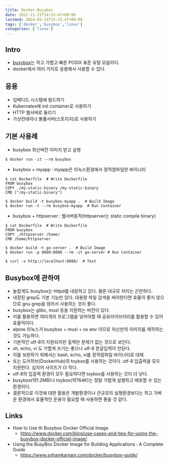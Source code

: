 ```yaml
---
title: Docker-Busybox
date: 2022-11-21T14:53:47+09:00
lastmod: 2024-02-15T15:15:47+09:00
tags: ['docker','busybox','linux']
categories: ['linux']
---
```


## Intro
* [busybox](busybox)는 작고 가볍고 빠른 POSIX 표준 유틸 모음이다.
* docker에서 여러 가지로 응용해서 사용할 수 있다.

## 응용
* 임베디드 시스템에 빌드하기
* Kubernates에 init container로 사용하기
* HTTP 웹서버로 돌리기
* 가상컨테이너 볼륨서버(스토리지)로 사용하기

## 기본 사용례
* busybox 최신버전 이미지 받고 실행
```console
$ docker run -it --rm busybox
```

* busybox + myapp : myapp은 리눅스환경에서 정적컴파일한 바이너리
```console
$ cat Dockerfile  # Write Dockerfile
FROM busybox
COPY ./my-static-binary /my-static-binary
CMD ["/my-static-binary"]

$ docker build -t busybox-myapp .  # Build Image
$ docker run -t --rm busybox-myapp  # Run Container
```

* busybox + httpserver : 웹서버동작(httpserver는 static compile binary)
```console
$ cat Dockerfile  # Write Dockerfile
FROM busybox
COPY ./httpserver /home/
CMD /home/httpserver

$ docker build -t go-server .  # Build Image
$ docker run -p 8080:8080 --rm -it go-server # Run Container

$ curl -v http://localhost:8080/  # Test
```

## Busybox에 관하여
* 놀랍게도 busybox는 httpd를 내장하고 있다. 물론 대규모 처리는 곤란하다.
* 내장된 grep도 기본 기능만 있다. 대용량 파일 검색을 써야한다면 효율이 좋지 않으므로 gnu grep을 얹어서 사용하는 것이 좋다.
* busybox는 glibc, musl 등을 지원하는 버전이 있다.
* 이를 활용하면 여러개의 프로그램을 넣어야할 때 공유라이브러리를 활용할 수 있어 효율적이다.
* alpine 리눅스가 busybox + musl + os env 이므로 자신만의 이미지를 제작하는 것도 가능하다.
* 기본적인 utf-8이 지원되지만 출력만 문제가 없는 것으로 보인다.
* sh, echo, vi 도 가볍게 쓰기는 좋으나 utf-8 한글입력이 안된다.
* 이를 보완하기 위해서는 bash, echo, vi를 정적컴파일 바이너리로 대체
* 또는 도커허브(DockerHub)의 toybox를 사용하는 것이다. utf-8 입출력을 모두 지원한다. 심지어 사이즈가 더 작다.
* utf-8의 입출력 환경이 모두 필요하다면 toybox를 사용하는 것이 더 낫다.
* busybox(약1.2MB)나 toybox(약764K)는 정말 가볍게 실행하고 배포할 수 있는 환경이다.
* 결론적으로 이것에 대한 활용은 개발환경이나 큰규모의 실행환경보다는 작고 가벼운 환경에서 효율적인 운용이 필요할 때 사용하면 좋을 것 같다.

## Links
* How to Use th Busybox Docker Official Image
  - <https://www.docker.com/blog/use-cases-and-tips-for-using-the-busybox-docker-official-image/>
* Using the BusyBox Docker Image for Building Applications : A Complete Guide
  - <https://www.sohamkamani.com/docker/busybox-guide/>
